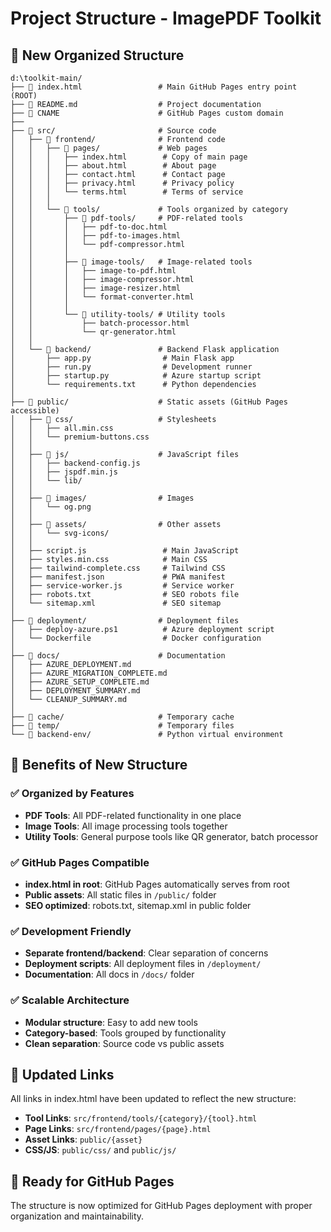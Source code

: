 # Project Structure - ImagePDF Toolkit

## 📁 New Organized Structure

```
d:\toolkit-main/
├── 📄 index.html                 # Main GitHub Pages entry point (ROOT)
├── 📄 README.md                  # Project documentation
├── 📄 CNAME                      # GitHub Pages custom domain
├── 
├── 📁 src/                       # Source code
│   ├── 📁 frontend/              # Frontend code
│   │   ├── 📁 pages/             # Web pages
│   │   │   ├── index.html        # Copy of main page
│   │   │   ├── about.html        # About page
│   │   │   ├── contact.html      # Contact page
│   │   │   ├── privacy.html      # Privacy policy
│   │   │   └── terms.html        # Terms of service
│   │   │
│   │   └── 📁 tools/             # Tools organized by category
│   │       ├── 📁 pdf-tools/     # PDF-related tools
│   │       │   ├── pdf-to-doc.html
│   │       │   ├── pdf-to-images.html
│   │       │   └── pdf-compressor.html
│   │       │
│   │       ├── 📁 image-tools/   # Image-related tools
│   │       │   ├── image-to-pdf.html
│   │       │   ├── image-compressor.html
│   │       │   ├── image-resizer.html
│   │       │   └── format-converter.html
│   │       │
│   │       └── 📁 utility-tools/ # Utility tools
│   │           ├── batch-processor.html
│   │           └── qr-generator.html
│   │
│   └── 📁 backend/               # Backend Flask application
│       ├── app.py                # Main Flask app
│       ├── run.py                # Development runner
│       ├── startup.py            # Azure startup script
│       └── requirements.txt      # Python dependencies
│
├── 📁 public/                    # Static assets (GitHub Pages accessible)
│   ├── 📁 css/                   # Stylesheets
│   │   ├── all.min.css
│   │   └── premium-buttons.css
│   │
│   ├── 📁 js/                    # JavaScript files
│   │   ├── backend-config.js
│   │   ├── jspdf.min.js
│   │   └── lib/
│   │
│   ├── 📁 images/                # Images
│   │   └── og.png
│   │
│   ├── 📁 assets/                # Other assets
│   │   └── svg-icons/
│   │
│   ├── script.js                 # Main JavaScript
│   ├── styles.min.css            # Main CSS
│   ├── tailwind-complete.css     # Tailwind CSS
│   ├── manifest.json             # PWA manifest
│   ├── service-worker.js         # Service worker
│   ├── robots.txt                # SEO robots file
│   └── sitemap.xml               # SEO sitemap
│
├── 📁 deployment/                # Deployment files
│   ├── deploy-azure.ps1          # Azure deployment script
│   └── Dockerfile                # Docker configuration
│
├── 📁 docs/                      # Documentation
│   ├── AZURE_DEPLOYMENT.md
│   ├── AZURE_MIGRATION_COMPLETE.md
│   ├── AZURE_SETUP_COMPLETE.md
│   ├── DEPLOYMENT_SUMMARY.md
│   └── CLEANUP_SUMMARY.md
│
├── 📁 cache/                     # Temporary cache
├── 📁 temp/                      # Temporary files
└── 📁 backend-env/               # Python virtual environment
```

## 🎯 Benefits of New Structure

### ✅ **Organized by Features**
- **PDF Tools**: All PDF-related functionality in one place
- **Image Tools**: All image processing tools together  
- **Utility Tools**: General purpose tools like QR generator, batch processor

### ✅ **GitHub Pages Compatible**
- **index.html in root**: GitHub Pages automatically serves from root
- **Public assets**: All static files in `/public/` folder
- **SEO optimized**: robots.txt, sitemap.xml in public folder

### ✅ **Development Friendly**
- **Separate frontend/backend**: Clear separation of concerns
- **Deployment scripts**: All deployment files in `/deployment/`
- **Documentation**: All docs in `/docs/` folder

### ✅ **Scalable Architecture**
- **Modular structure**: Easy to add new tools
- **Category-based**: Tools grouped by functionality
- **Clean separation**: Source code vs public assets

## 🔗 Updated Links

All links in index.html have been updated to reflect the new structure:

- **Tool Links**: `src/frontend/tools/{category}/{tool}.html`
- **Page Links**: `src/frontend/pages/{page}.html`  
- **Asset Links**: `public/{asset}`
- **CSS/JS**: `public/css/` and `public/js/`

## 🚀 Ready for GitHub Pages

The structure is now optimized for GitHub Pages deployment with proper organization and maintainability.
